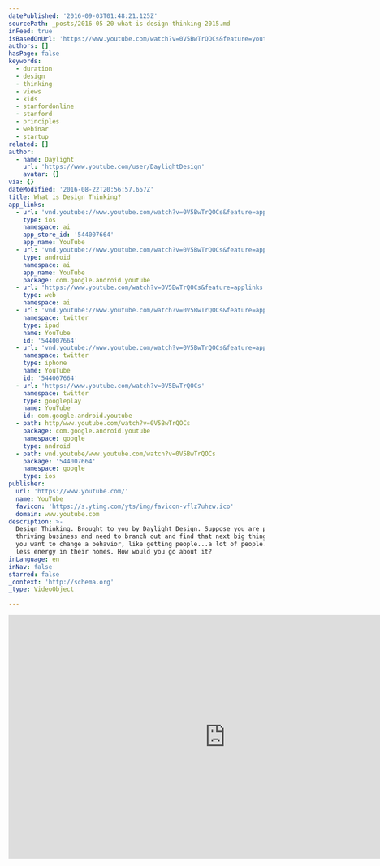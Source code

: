 ```yaml
---
datePublished: '2016-09-03T01:48:21.125Z'
sourcePath: _posts/2016-05-20-what-is-design-thinking-2015.md
inFeed: true
isBasedOnUrl: 'https://www.youtube.com/watch?v=0V5BwTrQOCs&feature=youtu.be'
authors: []
hasPage: false
keywords:
  - duration
  - design
  - thinking
  - views
  - kids
  - stanfordonline
  - stanford
  - principles
  - webinar
  - startup
related: []
author:
  - name: Daylight
    url: 'https://www.youtube.com/user/DaylightDesign'
    avatar: {}
via: {}
dateModified: '2016-08-22T20:56:57.657Z'
title: What is Design Thinking?
app_links:
  - url: 'vnd.youtube://www.youtube.com/watch?v=0V5BwTrQOCs&feature=applinks'
    type: ios
    namespace: ai
    app_store_id: '544007664'
    app_name: YouTube
  - url: 'vnd.youtube://www.youtube.com/watch?v=0V5BwTrQOCs&feature=applinks'
    type: android
    namespace: ai
    app_name: YouTube
    package: com.google.android.youtube
  - url: 'https://www.youtube.com/watch?v=0V5BwTrQOCs&feature=applinks'
    type: web
    namespace: ai
  - url: 'vnd.youtube://www.youtube.com/watch?v=0V5BwTrQOCs&feature=applinks'
    namespace: twitter
    type: ipad
    name: YouTube
    id: '544007664'
  - url: 'vnd.youtube://www.youtube.com/watch?v=0V5BwTrQOCs&feature=applinks'
    namespace: twitter
    type: iphone
    name: YouTube
    id: '544007664'
  - url: 'https://www.youtube.com/watch?v=0V5BwTrQOCs'
    namespace: twitter
    type: googleplay
    name: YouTube
    id: com.google.android.youtube
  - path: http/www.youtube.com/watch?v=0V5BwTrQOCs
    package: com.google.android.youtube
    namespace: google
    type: android
  - path: vnd.youtube/www.youtube.com/watch?v=0V5BwTrQOCs
    package: '544007664'
    namespace: google
    type: ios
publisher:
  url: 'https://www.youtube.com/'
  name: YouTube
  favicon: 'https://s.ytimg.com/yts/img/favicon-vflz7uhzw.ico'
  domain: www.youtube.com
description: >-
  Design Thinking. Brought to you by Daylight Design. Suppose you are part of a
  thriving business and need to branch out and find that next big thing. Or say
  you want to change a behavior, like getting people...a lot of people...to use
  less energy in their homes. How would you go about it?
inLanguage: en
inNav: false
starred: false
_context: 'http://schema.org'
_type: VideoObject

---
```

<iframe src="https://cdn.embedly.com/widgets/media.html?src=https%3A%2F%2Fwww.youtube.com%2Fembed%2F0V5BwTrQOCs%3Ffeature%3Doembed&amp;url=http%3A%2F%2Fwww.youtube.com%2Fwatch%3Fv%3D0V5BwTrQOCs&amp;image=https%3A%2F%2Fi.ytimg.com%2Fvi%2F0V5BwTrQOCs%2Fhqdefault.jpg&amp;key=b7d04c9b404c499eba89ee7072e1c4f7&amp;type=text%2Fhtml&amp;schema=youtube" width="854" height="480" scrolling="no" frameborder="0" allowfullscreen="" style=""></iframe>